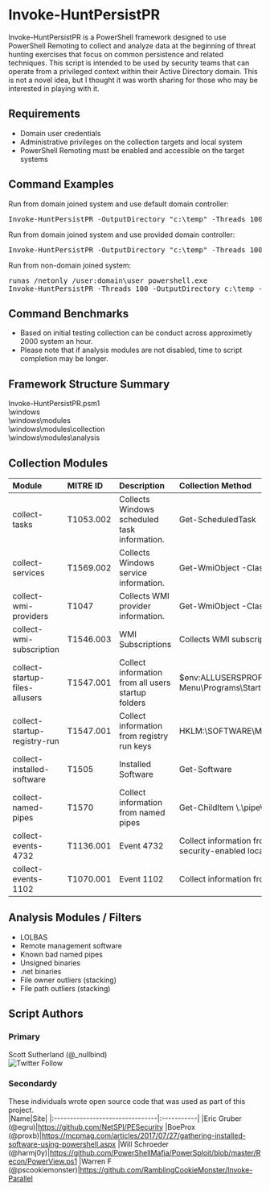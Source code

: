 # Invoke-HuntPersistPR
Invoke-HuntPersistPR is a PowerShell framework designed to use PowerShell Remoting to collect and analyze data at the beginning of threat hunting exercises that focus on common persistence and related techniques. This script is intended to be used by security teams that can operate from a privileged context within their Active Directory domain.  This is not a novel idea, but I thought it was worth sharing for those who may be interested in playing with it.

## Requirements
* Domain user credentials
* Administrative privileges on the collection targets and local system
* PowerShell Remoting must be enabled and accessible on the target systems

## Command Examples
Run from domain joined system and use default domain controller:
<pre>Invoke-HuntPersistPR -OutputDirectory "c:\temp" -Threads 100 -DomainController 10.1.1.1</pre>

Run from domain joined system and use provided domain controller:
<pre>Invoke-HuntPersistPR -OutputDirectory "c:\temp" -Threads 100</pre> 

Run from non-domain joined system:
<pre>
runas /netonly /user:domain\user powershell.exe
Invoke-HuntPersistPR -Threads 100 -OutputDirectory c:\temp -DomainController 10.1.1.1 -Username domain\user -password 'password'
</pre>

## Command Benchmarks
* Based on initial testing collection can be conduct across approximetly 2000 system an hour.
* Please note that if analysis modules are not disabled, time to script completion may be longer.

## Framework Structure Summary
Invoke-HuntPersistPR.psm1<br>
\windows<br>
\windows\modules<br>
\windows\modules\collection<br>
\windows\modules\analysis<br>
                
## Collection Modules
|Module|MITRE ID|Description|Collection Method
|:--------------------------------|:-----------|:-----------|:-----------|
|collect-tasks|T1053.002|Collects Windows scheduled task information.|Get-ScheduledTask
|collect-services|T1569.002|Collects Windows service information.|Get-WmiObject -Class win32_service
|collect-wmi-providers|T1047|Collects WMI provider information.|Get-WmiObject -Class __Win32Provider
|collect-wmi-subscription|T1546.003|WMI Subscriptions|Collects WMI subscription information.|Get-WmiObject -Namespace root/subscription
|collect-startup-files-allusers|T1547.001|Collect information from all users startup folders|$env:ALLUSERSPROFILE\Microsoft\Windows\Start Menu\Programs\StartUp\
|collect-startup-registry-run|T1547.001|Collect information from registry run keys|HKLM:\SOFTWARE\Microsoft\Windows\CurrentVersion\Run\
|collect-installed-software|T1505|Installed Software|Get-Software
|collect-named-pipes|T1570|Collect information from named pipes|Get-ChildItem \\.\pipe\
|collect-events-4732|T1136.001|Event 4732|Collect information from 4732 events (member added to security-enabled local group)|Get-WinEvent -FilterHashtable @{logname="security"; id="4732"}
|collect-events-1102|T1070.001|Event 1102|Collect information from 1102 events (audit log cleared)|Get-WinEvent -FilterHashtable @{logname="security"; id="1102"}

## Analysis Modules / Filters
* LOLBAS
* Remote management software
* Known bad named pipes
* Unsigned binaries
* .net binaries
* File owner outliers (stacking)
* File path outliers  (stacking)

## Script Authors
### Primary
Scott Sutherland (@_nullbind) <Br>
![Twitter Follow](https://img.shields.io/twitter/follow/_nullbind.svg?style=social)
### Secondardy
These individuals wrote open source code that was used as part of this project.<br>
|Name|Site|
|:--------------------------------|:-----------|
|Eric Gruber (@egru)|https://github.com/NetSPI/PESecurity
|BoeProx (@proxb)|https://mcpmag.com/articles/2017/07/27/gathering-installed-software-using-powershell.aspx
|Will Schroeder (@harmj0y)|https://github.com/PowerShellMafia/PowerSploit/blob/master/Recon/PowerView.ps1
|Warren F (@pscookiemonster)|https://github.com/RamblingCookieMonster/Invoke-Parallel
